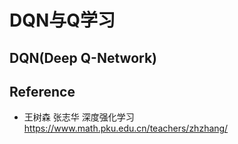 # DQN与Q学习

## DQN(Deep Q-Network)

## Reference
* 王树森 张志华 深度强化学习 https://www.math.pku.edu.cn/teachers/zhzhang/
